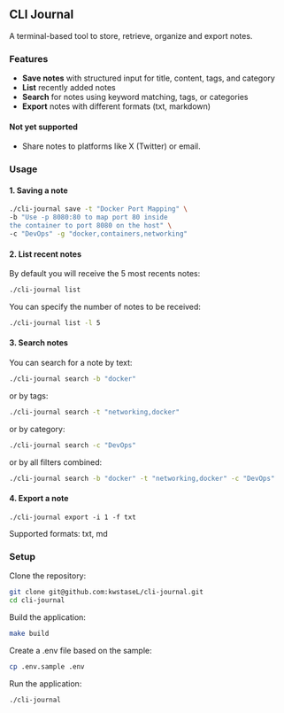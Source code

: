 ## CLI Journal

A terminal-based tool to store, retrieve, organize and export notes.

### Features

- **Save notes** with structured input for title, content, tags, and category
- **List** recently added notes
- **Search** for notes using keyword matching, tags, or categories
- **Export** notes with different formats (txt, markdown)

#### Not yet supported

- Share notes to platforms like X (Twitter) or email.

### Usage

#### 1. Saving a note

```bash
./cli-journal save -t "Docker Port Mapping" \
-b "Use -p 8080:80 to map port 80 inside
the container to port 8080 on the host" \
-c "DevOps" -g "docker,containers,networking"
```

#### 2. List recent notes

By default you will receive the 5 most recents notes:

```bash
./cli-journal list
```

You can specify the number of notes to be received:

```bash
./cli-journal list -l 5
```

#### 3. Search notes

You can search for a note by text:

```bash
./cli-journal search -b "docker"
```

or by tags:

```bash
./cli-journal search -t "networking,docker"
```

or by category:

```bash
./cli-journal search -c "DevOps"
```

or by all filters combined:

```bash
./cli-journal search -b "docker" -t "networking,docker" -c "DevOps"
```

#### 4. Export a note

```
./cli-journal export -i 1 -f txt
```

Supported formats: txt, md

### Setup

Clone the repository:

```bash
git clone git@github.com:kwstaseL/cli-journal.git
cd cli-journal
```

Build the application:

```bash
make build
```

Create a .env file based on the sample:

```bash
cp .env.sample .env
```

Run the application:

```bash
./cli-journal
```

